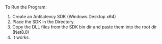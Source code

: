 To Run the Program:

1. Create an Antilatency SDK (Windows Desktop x64)
2. Place the SDK in the Directory.
3. Copy the DLL files from the SDK bin dir and paste them into the root dir (Net8.0)
4. It works.
